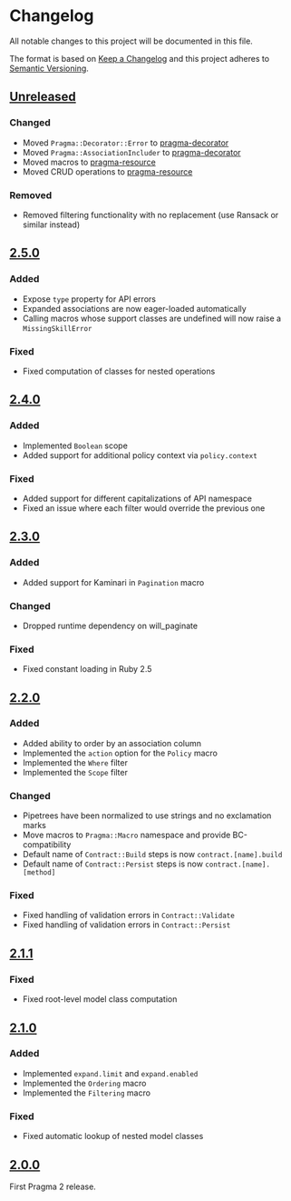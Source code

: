 # Changelog

All notable changes to this project will be documented in this file.

The format is based on [Keep a Changelog](http://keepachangelog.com/en/1.0.0/)
and this project adheres to [Semantic Versioning](http://semver.org/spec/v2.0.0.html).

## [Unreleased]

### Changed

- Moved `Pragma::Decorator::Error` to [pragma-decorator](https://github.com/pragmarb/pragma-decorator)
- Moved `Pragma::AssociationIncluder` to [pragma-decorator](https://github.com/pragmarb/pragma-decorator)
- Moved macros to [pragma-resource](https://github.com/pragmarb/pragma-resource)
- Moved CRUD operations to [pragma-resource](https://github.com/pragmarb/pragma-resource)

### Removed

- Removed filtering functionality with no replacement (use Ransack or similar instead)

## [2.5.0]

### Added

- Expose `type` property for API errors
- Expanded associations are now eager-loaded automatically
- Calling macros whose support classes are undefined will now raise a `MissingSkillError`

### Fixed

- Fixed computation of classes for nested operations

## [2.4.0]

### Added

- Implemented `Boolean` scope
- Added support for additional policy context via `policy.context`

### Fixed

- Added support for different capitalizations of API namespace
- Fixed an issue where each filter would override the previous one
 
## [2.3.0]

### Added

- Added support for Kaminari in `Pagination` macro

### Changed

- Dropped runtime dependency on will_paginate

### Fixed

- Fixed constant loading in Ruby 2.5

## [2.2.0]

### Added

- Added ability to order by an association column
- Implemented the `action` option for the `Policy` macro
- Implemented the `Where` filter
- Implemented the `Scope` filter

### Changed

- Pipetrees have been normalized to use strings and no exclamation marks
- Move macros to `Pragma::Macro` namespace and provide BC-compatibility
- Default name of `Contract::Build` steps is now `contract.[name].build`
- Default name of `Contract::Persist` steps is now `contract.[name].[method]`

### Fixed

- Fixed handling of validation errors in `Contract::Validate`
- Fixed handling of validation errors in `Contract::Persist`

## [2.1.1]

### Fixed

- Fixed root-level model class computation

## [2.1.0]

### Added

- Implemented `expand.limit` and `expand.enabled`
- Implemented the `Ordering` macro
- Implemented the `Filtering` macro

### Fixed

- Fixed automatic lookup of nested model classes

## [2.0.0]

First Pragma 2 release.

[Unreleased]: https://github.com/pragmarb/pragma/compare/v2.5.0...HEAD
[2.5.0]: https://github.com/pragmarb/pragma/compare/v2.4.0...v2.5.0
[2.4.0]: https://github.com/pragmarb/pragma/compare/v2.3.0...v2.4.0
[2.3.0]: https://github.com/pragmarb/pragma/compare/v2.2.0...v2.3.0
[2.2.0]: https://github.com/pragmarb/pragma/compare/v2.1.1...v2.2.0
[2.1.1]: https://github.com/pragmarb/pragma/compare/v2.1.0...v2.1.1
[2.1.0]: https://github.com/pragmarb/pragma/compare/v2.0.0...v2.1.0
[2.0.0]: https://github.com/pragmarb/pragma/compare/v1.2.6...v2.0.0
